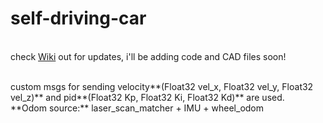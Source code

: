 # self-driving-car
<br /> check [Wiki](https://github.com/himadrir/self-driving-car/wiki) out for updates, i'll be adding code and CAD files soon!

<br />
custom msgs for sending velocity**(Float32 vel_x, Float32 vel_y, Float32 vel_z)** and pid**(Float32 Kp, Float32 Ki, Float32 Kd)** are used.

<br />
**Odom source:** laser_scan_matcher + IMU + wheel_odom
